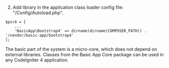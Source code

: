 2. Add library in the application class loader config file: "/Config/Autoload.php".

```
$psr4 = [
    ...
    'BasicApp\Bootstrap4' => dirname(dirname(COMPOSER_PATH)) . '/vendor/basic-app/bootstrap4'
];
```

The basic part of the system is a micro-core, which does not depend on external libraries. Classes from the Basic App Core package can be used in any CodeIgniter 4 application.